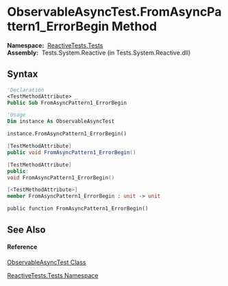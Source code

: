 # ObservableAsyncTest.FromAsyncPattern1\_ErrorBegin Method

**Namespace:**  [ReactiveTests.Tests](ReactiveTests.Tests\ReactiveTests.Tests.md)  
**Assembly:**  Tests.System.Reactive (in Tests.System.Reactive.dll)

## Syntax

```vb
'Declaration
<TestMethodAttribute> _
Public Sub FromAsyncPattern1_ErrorBegin
```

```vb
'Usage
Dim instance As ObservableAsyncTest

instance.FromAsyncPattern1_ErrorBegin()
```

```csharp
[TestMethodAttribute]
public void FromAsyncPattern1_ErrorBegin()
```

```c++
[TestMethodAttribute]
public:
void FromAsyncPattern1_ErrorBegin()
```

```fsharp
[<TestMethodAttribute>]
member FromAsyncPattern1_ErrorBegin : unit -> unit 
```

```jscript
public function FromAsyncPattern1_ErrorBegin()
```

## See Also

#### Reference

[ObservableAsyncTest Class](ObservableAsyncTest\ObservableAsyncTest.md)

[ReactiveTests.Tests Namespace](ReactiveTests.Tests\ReactiveTests.Tests.md)




